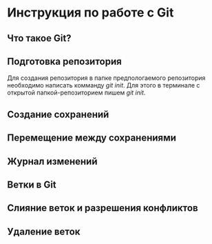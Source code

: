 # Инструкция по работе с Git

## Что такое Git? 

## Подготовка репозитория 
Для создания репозитория в папке предпологаемого репозитория необходимо написать комманду *git init*. Для этого в терминале с открытой папкой-репозиторием пишем *git init*.
## Создание сохранений

## Перемещение между сохранениями


## Журнал изменений

## Ветки в Git

## Слияние веток и разрешения конфликтов

## Удаление веток